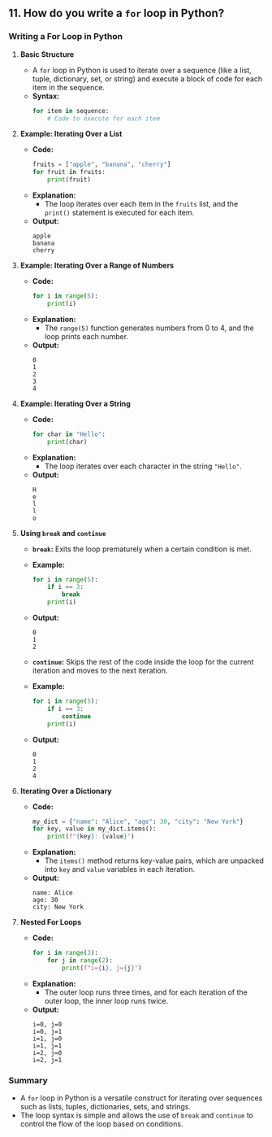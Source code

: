 ## 11. How do you write a `for` loop in Python?


### Writing a For Loop in Python

1. **Basic Structure**
   - A `for` loop in Python is used to iterate over a sequence (like a list, tuple, dictionary, set, or string) and execute a block of code for each item in the sequence.
   - **Syntax:**
     ```python
     for item in sequence:
         # Code to execute for each item
     ```

2. **Example: Iterating Over a List**
   - **Code:**
     ```python
     fruits = ["apple", "banana", "cherry"]
     for fruit in fruits:
         print(fruit)
     ```
   - **Explanation:**
     - The loop iterates over each item in the `fruits` list, and the `print()` statement is executed for each item.
   - **Output:**
     ```
     apple
     banana
     cherry
     ```

3. **Example: Iterating Over a Range of Numbers**
   - **Code:**
     ```python
     for i in range(5):
         print(i)
     ```
   - **Explanation:**
     - The `range(5)` function generates numbers from 0 to 4, and the loop prints each number.
   - **Output:**
     ```
     0
     1
     2
     3
     4
     ```

4. **Example: Iterating Over a String**
   - **Code:**
     ```python
     for char in "Hello":
         print(char)
     ```
   - **Explanation:**
     - The loop iterates over each character in the string `"Hello"`.
   - **Output:**
     ```
     H
     e
     l
     l
     o
     ```

5. **Using `break` and `continue`**
   - **`break`:** Exits the loop prematurely when a certain condition is met.
   - **Example:**
     ```python
     for i in range(5):
         if i == 3:
             break
         print(i)
     ```
   - **Output:**
     ```
     0
     1
     2
     ```

   - **`continue`:** Skips the rest of the code inside the loop for the current iteration and moves to the next iteration.
   - **Example:**
     ```python
     for i in range(5):
         if i == 3:
             continue
         print(i)
     ```
   - **Output:**
     ```
     0
     1
     2
     4
     ```

6. **Iterating Over a Dictionary**
   - **Code:**
     ```python
     my_dict = {"name": "Alice", "age": 30, "city": "New York"}
     for key, value in my_dict.items():
         print(f"{key}: {value}")
     ```
   - **Explanation:**
     - The `items()` method returns key-value pairs, which are unpacked into `key` and `value` variables in each iteration.
   - **Output:**
     ```
     name: Alice
     age: 30
     city: New York
     ```

7. **Nested For Loops**
   - **Code:**
     ```python
     for i in range(3):
         for j in range(2):
             print(f"i={i}, j={j}")
     ```
   - **Explanation:**
     - The outer loop runs three times, and for each iteration of the outer loop, the inner loop runs twice.
   - **Output:**
     ```
     i=0, j=0
     i=0, j=1
     i=1, j=0
     i=1, j=1
     i=2, j=0
     i=2, j=1
     ```

### Summary
- A `for` loop in Python is a versatile construct for iterating over sequences such as lists, tuples, dictionaries, sets, and strings.
- The loop syntax is simple and allows the use of `break` and `continue` to control the flow of the loop based on conditions.